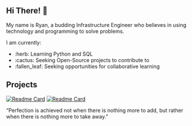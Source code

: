 ## Hi There! :wave:

My name is Ryan, a budding Infrastructure Engineer who believes in using technology and programming to solve problems.  

I am currently:

<ul>
  <li>:herb: Learning Python and SQL</li>
  <li>:cactus: Seeking Open-Source projects to contribute to</li>
  <li>:fallen_leaf: Seeking opportunities for collaborative learning</li>
</ul>

<!-- ## Stats
[![GitHub Streak](https://streak-stats.demolab.com/?user=FikraDev)](https://git.io/streak-stats) -->


## Projects
[![Readme Card](https://github-readme-stats.vercel.app/api/pin/?username=fikradev&repo=fx-guru)](https://github.com/fikradev/fx-guru)
[![Readme Card](https://github-readme-stats.vercel.app/api/pin/?username=fikradev&repo=nodejs-jm-crime-stats-api)](https://github.com/fikradev/nodejs-jm-crime-stats-api)















“Perfection is achieved not when there is nothing more to add, but rather when there is nothing more to take away.”

